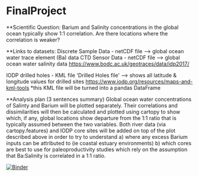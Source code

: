 # FinalProject

**Scientific Question:
Barium and Salinity concentrations in the global ocean typically show 1:1 correlation.
Are there locations where the correlation is weaker?

**Links to datasets:
Discrete Sample Data - netCDF file —> global ocean water trace element (Ba) data
CTD Sensor Data - netCDF file —> global ocean water salinity data
https://www.bodc.ac.uk/geotraces/data/idp2017/

IODP drilled holes - KML file 'Drilled Holes file' —> shows all latitude & longitude values for drilled sites
https://www.iodp.org/resources/maps-and-kml-tools
*this KML file will be turned into a pandas DataFrame

**Analysis plan (3 sentences summary)
Global ocean water concentrations of Salinty and Barium will be plotted separately.
Their correlations and dissimilarities will then be calculated and plotted using cartopy to show which, if any, global locations
  show departure from the 1:1 ratio that is typically assumed between the two variables.
Both river data (via cartopy.features) and IODP core sites will be added on top of the plot described above in order to try to understand
  a) where any excess Barium inputs can be attributed to (ie coastal estuary environments)
  b) which cores are best to use for paleoproductivity studies which rely on the assumption that Ba:Salinity is correlated in a 1:1 ratio.

[![Binder](https://mybinder.org/badge_logo.svg)](https://mybinder.org/v2/gh/ii2181/FinalProject.git/master)
